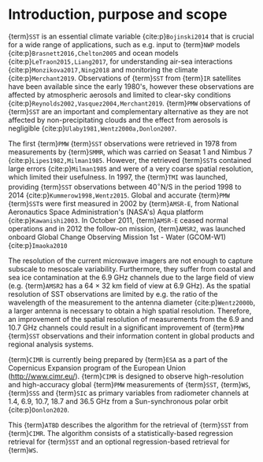 # Introduction, purpose and scope
{term}`SST` is an essential climate variable {cite:p}`Bojinski2014` that is crucial for a wide range of applications, such as e.g. input to {term}`NWP` models {cite:p}`Brasnett2016,Chelton2005` and ocean models {cite:p}`LeTraon2015,Liang2017`, for understanding air-sea interactions {cite:p}`Monzikova2017,Ning2018` and monitoring the climate {cite:p}`Merchant2019`. Observations of {term}`SST` from {term}`IR` satellites have been available since the early 1980's, however these observations are affected by atmospheric aerosols and limited to clear-sky conditions {cite:p}`Reynolds2002,Vasquez2004,Merchant2019`. {term}`PMW` observations of {term}`SST` are an important and complementary alternative as they are not affected by non-precipitating clouds and the effect from aerosols is negligible {cite:p}`Ulaby1981,Wentz2000a,Donlon2007`.

The first {term}`PMW` {term}`SST` observations were retrieved in 1978 from measurements by {term}`SMMR`, which was carried on Seasat 1 and Nimbus 7 {cite:p}`Lipes1982,Milman1985`. However, the retrieved {term}`SST`s contained large errors {cite:p}`Milman1985` and were of a very coarse spatial resolution, which limited their usefulness. In 1997, the {term}`TMI` was launched, providing {term}`SST` observations between 40$^{\circ}$N/S in the period 1998 to 2014 {cite:p}`Kummerow1998,Wentz2015`. Global and accurate {term}`PMW` {term}`SST`s were first measured in 2002 by {term}`AMSR-E`, from National Aeronautics Space Administration's (NASA's) Aqua platform {cite:p}`Kawanishi2003`. In October 2011, {term}`AMSR-E` ceased normal operations and in 2012 the follow-on mission, {term}`AMSR2`, was launched onboard Global Change Observing Mission 1st - Water (GCOM-W1) {cite:p}`Imaoka2010`

The resolution of the current microwave imagers are not enough to capture subscale to mesoscale variability. Furthermore, they suffer from coastal and sea ice contamination at the 6.9 GHz channels due to the large field of view (e.g. {term}`AMSR2` has a 64 $\times$ 32 km field of view at 6.9 GHz). As the spatial resolution of SST observations are limited by e.g. the ratio of the wavelength of the measurement to the antenna diameter {cite:p}`Wentz2000b`, a larger antenna is necessary to obtain a high spatial resolution. Therefore, an improvement of the spatial resolution of measurements from the 6.9 and 10.7 GHz channels could result in a significant improvement of {term}`PMW` {term}`SST` observations and their information content in global products and regional analysis systems.

{term}`CIMR` is currently being prepared by {term}`ESA` as a part of the Copernicus Expansion program of the European Union (http://www.cimr.eu/). {term}`CIMR` is designed to observe high-resolution and high-accuracy global {term}`PMW` measurements of {term}`SST`, {term}`WS`, {term}`SSS` and {term}`SIC` as primary variables from radiometer channels at 1.4, 6.9, 10.7, 18.7 and 36.5 GHz from a Sun-synchronous polar orbit {cite:p}`Donlon2020`.

This {term}`ATBD` describes the algorithm for the retrieval of {term}`SST` from {term}`CIMR`. The algorithm consists of a statistically-based regression retrieval for {term}`SST` and an optional regression-based retrieval for {term}`WS`.
